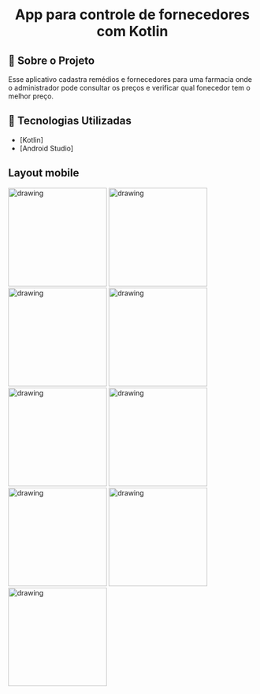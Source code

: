 <h1 align="center">
    <br>App para controle de fornecedores com Kotlin<br/>
</h1>

## :bookmark: Sobre o Projeto

Esse aplicativo cadastra remédios e fornecedores para uma farmacia onde o administrador pode consultar os preços e verificar qual fonecedor tem o melhor preço.

## :rocket: Tecnologias Utilizadas

- [Kotlin]
- [Android Studio]

## Layout mobile
<img src="https://github.com/user-attachments/assets/b8d19764-daf5-4236-a43b-c3124e691794" alt="drawing" width="200"/>
<img src="https://github.com/user-attachments/assets/770f70e2-14b4-464e-87e4-687b68ea877b" alt="drawing" width="200"/>
<img src="https://github.com/user-attachments/assets/7615f084-b20d-40df-8bc6-3f199aacae44" alt="drawing" width="200"/>
<img src="https://github.com/user-attachments/assets/0f38916d-dd6d-426f-85cc-b31b27e554d6" alt="drawing" width="200"/>
<img src="https://github.com/user-attachments/assets/d85d9d74-c14f-406a-b5bc-de2ed4835eaa" alt="drawing" width="200"/>
<img src="https://github.com/user-attachments/assets/ee8c9bb2-9646-4572-bd38-09389c5f7a3a" alt="drawing" width="200"/>
<img src="https://github.com/user-attachments/assets/5c21cc33-688c-4e4e-a328-b12fcc896a0d" alt="drawing" width="200"/>
<img src="https://github.com/user-attachments/assets/343b974f-9e54-4753-b24d-dcdc030b079d" alt="drawing" width="200"/>
<img src="https://github.com/user-attachments/assets/5ea9110e-35b1-45c7-9794-e38bd3ab7d85" alt="drawing" width="200"/>
